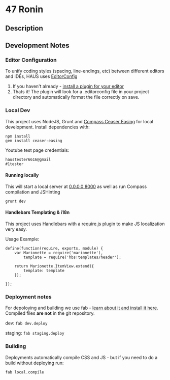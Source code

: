 # 47 Ronin

## Description



## Development Notes

### Editor Configuration
To unify coding styles (spacing, line-endings, etc) between different editors and IDEs, HAUS uses [EditorConfig](http://editorconfig.org/)

1. If you haven't already - [install a plugin for your editor](http://editorconfig.org/#download)
1. Thats it! The plugin will look for a .editorconfig file in your project directory and automatically format the file correctly on save.

### Local Dev

This project uses NodeJS, Grunt and [Compass Ceaser Easing](https://github.com/jhardy/compass-ceaser-easing) for local development. Install dependencies with:
    
    npm install
    gem install ceaser-easing
    
Youtube test page credentials:

    haustester6616@gmail
    #1tester

#### Running locally
This will start a local server at [0.0.0.0:8000](http://0.0.0.0:8000) as well as run Compass compilation and JSHinting

    grunt dev

#### Handlebars Templating & i18n
This project uses Handlebars with a require.js plugin to make JS localization very easy.

Usage Example: 

    define(function(require, exports, module) {
        var Marionette = require('marionette'),
            template = require('hbs!templates/header');

        return Marionette.ItemView.extend({
            template: template
        });

    });

### Deployment notes
For depoloying and building we use fab - [learn about it and install it here](http://docs.fabfile.org/en/1.8/). Compiled files **are not** in the git repository.

dev: ```fab dev.deploy```

staging: ```fab staging.deploy```

### Building
Deployments automatically compile CSS and JS - but if you need to do a build without deploying run:

    fab local.compile


